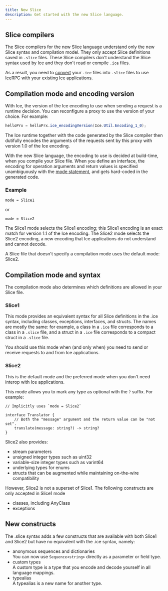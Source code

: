 ```yaml
---
title: New Slice
description: Get started with the new Slice language.
---
```


## Slice compilers

The Slice compilers for the new Slice language understand only the new Slice syntax and compilation model. They only
accept Slice definitions saved in `.slice` files. These Slice compilers don't understand the Slice syntax used by Ice
and they don't read or compile `.ice` files.

As a result, you need to [convert] your `.ice` files into `.slice` files to use IceRPC with your existing Ice
applications.

## Compilation mode and encoding version

With Ice, the version of the Ice encoding to use when sending a request is a runtime decision. You can reconfigure a
proxy to use the version of your choice. For example:

```csharp {% title="Setting the Ice encoding version with Ice for C#" %}
helloPrx = helloPrx.ice_encodingVersion(Ice.Util.Encoding_1_0);
```

The Ice runtime together with the code generated by the Slice compiler then dutifully encodes the arguments of the
requests sent by this proxy with version 1.0 of the Ice encoding.

With the new Slice language, the encoding to use is decided at build-time, when you compile your Slice file. When you
define an interface, the encoding for operation arguments and return values is specified unambiguously with the
[mode statement](/slice1/language-guide/compilation-mode), and gets hard-coded in the generated code.

### Example

```slice
mode = Slice1
```

or

```slice
mode = Slice2
```

The Slice1 mode selects the Slice1 encoding; this Slice1 encoding is an exact match for version 1.1 of the Ice encoding.
The Slice2 mode selects the Slice2 encoding, a new encoding that Ice applications do not understand and cannot decode.

A Slice file that doesn't specify a compilation mode uses the default mode: Slice2.

## Compilation mode and syntax

The compilation mode also determines which definitions are allowed in your Slice file.

### Slice1

This mode provides an equivalent syntax for all Slice definitions in the .ice syntax, including classes, exceptions,
interfaces, and structs. The names are mostly the same: for example, a class in a `.ice` file corresponds to a
class in a `.slice` file, and a struct in a `.ice` file corresponds to a compact struct in a `.slice` file.

You should use this mode when (and only when) you need to send or receive requests to and from Ice applications.

### Slice2

This is the default mode and the preferred mode when you don't need interop with Ice applications.

This mode allows you to mark any type as optional with the `?` suffix. For example:

```slice
// Implicitly uses `mode = Slice2`

interface Translator {
    // Both the "message" argument and the return value can be "not set".
    translate(message: string?) -> string?
}
```

Slice2 also provides:

- stream parameters
- unsigned integer types such as uint32
- variable-size integer types such as varint64
- underlying types for enums
- structs that can be augmented while maintaining on-the-wire compatibility

However, Slice2 is not a superset of Slice1. The following constructs are only accepted in Slice1 mode

- classes, including AnyClass
- exceptions

## New constructs

The .slice syntax adds a few constructs that are available with both Slice1 and Slice2 but have no equivalent with the
.ice syntax, namely:

- anonymous sequences and dictionaries\
  You can now use `Sequence<string>` directly as a parameter or field type.
- custom types\
  A custom type is a type that you encode and decode yourself in all language mappings.
- typealias\
  A typealias is a new name for another type.

[convert]:  converting-ice-into-slice
